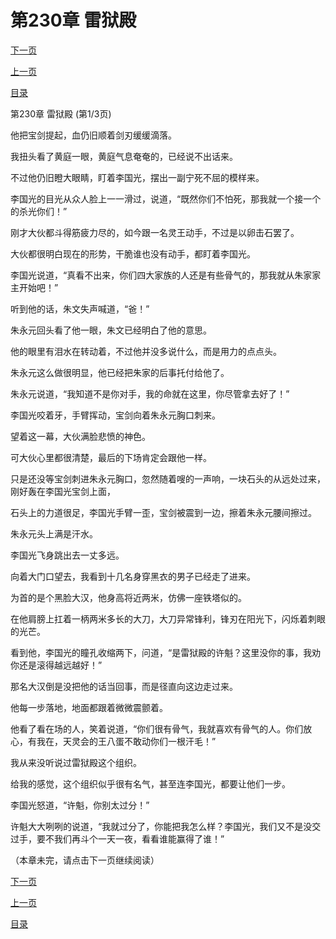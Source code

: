 <h1>第230章   雷狱殿</h1>
            <div><p><a href="./0688_%E7%AC%AC230%E7%AB%A0_%E9%9B%B7%E7%8B%B1%E6%AE%BF.md">下一页</a></p><p><a href="./0686_%E7%AC%AC229%E7%AB%A0_%E5%B0%B1%E5%9C%B0%E5%A4%84%E5%86%B3.md">上一页</a></p><p><a href="../">目录</a></p></div>
            <div><p>第230章   雷狱殿 (第1/3页)</p><p>他把宝剑提起，血仍旧顺着剑刃缓缓滴落。</p><p>我扭头看了黄庭一眼，黄庭气息奄奄的，已经说不出话来。</p><p>不过他仍旧瞪大眼睛，盯着李国光，摆出一副宁死不屈的模样来。</p><p>李国光的目光从众人脸上一一滑过，说道，“既然你们不怕死，那我就一个接一个的杀光你们！”</p><p>刚才大伙都斗得筋疲力尽的，如今跟一名灵王动手，不过是以卵击石罢了。</p><p>大伙都很明白现在的形势，干脆谁也没有动手，都盯着李国光。</p><p>李国光说道，“真看不出来，你们四大家族的人还是有些骨气的，那我就从朱家家主开始吧！”</p><p>听到他的话，朱文失声喊道，“爸！”</p><p>朱永元回头看了他一眼，朱文已经明白了他的意思。</p><p>他的眼里有泪水在转动着，不过他并没多说什么，而是用力的点点头。</p><p>朱永元这么做很明显，他已经把朱家的后事托付给他了。</p><p>朱永元说道，“我知道不是你对手，我的命就在这里，你尽管拿去好了！”</p><p>李国光咬着牙，手臂挥动，宝剑向着朱永元胸口刺来。</p><p>望着这一幕，大伙满脸悲愤的神色。</p><p>可大伙心里都很清楚，最后的下场肯定会跟他一样。</p><p>只是还没等宝剑刺进朱永元胸口，忽然随着嗖的一声响，一块石头的从远处过来，刚好轰在李国光宝剑上面，</p><p>石头上的力道很足，李国光手臂一歪，宝剑被震到一边，擦着朱永元腰间擦过。</p><p>朱永元头上满是汗水。</p><p>李国光飞身跳出去一丈多远。</p><p>向着大门口望去，我看到十几名身穿黑衣的男子已经走了进来。</p><p>为首的是个黑脸大汉，他身高将近两米，仿佛一座铁塔似的。</p><p>在他肩膀上扛着一柄两米多长的大刀，大刀异常锋利，锋刃在阳光下，闪烁着刺眼的光芒。</p><p>看到他，李国光的瞳孔收缩两下，问道，“是雷狱殿的许魁？这里没你的事，我劝你还是滚得越远越好！”</p><p>那名大汉倒是没把他的话当回事，而是径直向这边走过来。</p><p>他每一步落地，地面都跟着微微震颤着。</p><p>他看了看在场的人，笑着说道，“你们很有骨气，我就喜欢有骨气的人。你们放心，有我在，天灵会的王八蛋不敢动你们一根汗毛！”</p><p>我从来没听说过雷狱殿这个组织。</p><p>给我的感觉，这个组织似乎很有名气，甚至连李国光，都要让他们一步。</p><p>李国光怒道，“许魁，你别太过分！”</p><p>许魁大大咧咧的说道，“我就过分了，你能把我怎么样？李国光，我们又不是没交过手，要不我们再斗个一天一夜，看看谁能赢得了谁！”</p><p>（本章未完，请点击下一页继续阅读）</p></div>
            <div><p><a href="./0688_%E7%AC%AC230%E7%AB%A0_%E9%9B%B7%E7%8B%B1%E6%AE%BF.md">下一页</a></p><p><a href="./0686_%E7%AC%AC229%E7%AB%A0_%E5%B0%B1%E5%9C%B0%E5%A4%84%E5%86%B3.md">上一页</a></p><p><a href="../">目录</a></p></div>